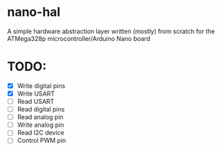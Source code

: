 # nano-hal
A simple hardware abstraction layer written (mostly) from scratch 
for the ATMega328p microcontroller/Arduino Nano board

# TODO:
- [x] Write digital pins
- [x] Write USART
- [ ] Read USART
- [ ] Read digital pins
- [ ] Read analog pin
- [ ] Write analog pin
- [ ] Read I2C device
- [ ] Control PWM pin
